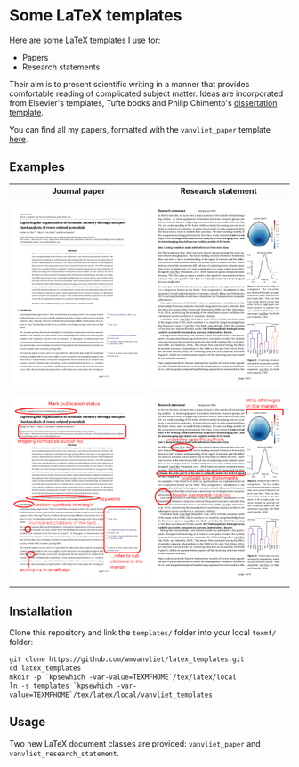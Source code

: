 # Some LaTeX templates

Here are some LaTeX templates I use for:

 - Papers
 - Research statements

Their aim is to present scientific writing in a manner that provides comfortable reading of complicated subject matter.
Ideas are incorporated from Elsevier's templates, Tufte books and Philip Chimento's [dissertation template](https://github.com/ptomato/dissertation).

You can find all my papers, formatted with the `vanvliet_paper` template [here](https://domarijn.nl/marijn.xml).

## Examples

Journal paper | Research statement
--------------|-------------------
![Example of the paper document class](screenshots/paper1_thumb.png) | ![Example of the research statement document class](screenshots/research_statement1_thumb.png)
![Features of paper document class](screenshots/paper1_thumb_annotated.png) | ![Features of the research statement document class](screenshots/research_statement1_thumb_annotated.png)

## Installation

Clone this repository and link the `templates/` folder into your local `texmf/` folder:

```
git clone https://github.com/wmvanvliet/latex_templates.git 
cd latex_templates
mkdir -p `kpsewhich -var-value=TEXMFHOME`/tex/latex/local
ln -s templates `kpsewhich -var-value=TEXMFHOME`/tex/latex/local/vanvliet_templates
```

## Usage

Two new LaTeX document classes are provided: `vanvliet_paper` and `vanvliet_research_statement`.
